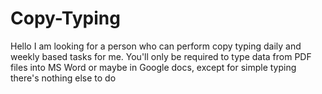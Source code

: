 # Copy-Typing
Hello I am looking for a person who can perform copy typing daily and weekly based tasks for me. You'll only be required to type data from PDF files into MS Word or maybe in Google docs, except for simple typing there's nothing else to do
